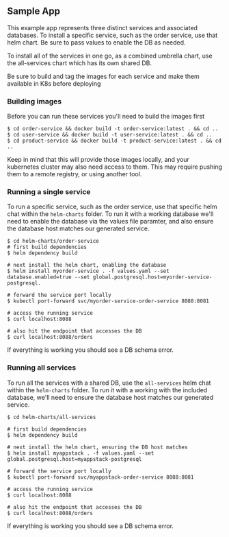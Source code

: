 ## Sample App

This example app represents three distinct services and associated databases. To install a specific service, such as the order service, use that helm chart. Be sure to pass values to enable the DB as needed.

To install all of the services in one go, as a combined umbrella chart, use the all-services chart which has its own shared DB.
 
Be sure to build and tag the images for each service and make them available in K8s before deploying

### Building images

Before you can run these services you'll need to build the images first

```
$ cd order-service && docker build -t order-service:latest . && cd ..
$ cd user-service && docker build -t user-service:latest . && cd ..
$ cd product-service && docker build -t product-service:latest . && cd ..
```

Keep in mind that this will provide those images locally, and your kubernetes cluster may also need access to them. This may require pushing them to a remote registry, or using another tool.

### Running a single service

To run a specific service, such as the order service, use that specific helm chat within the `helm-charts` folder. To run it with a working database we'll need to enable the database via the values file paramter, and also ensure the database host matches our generated service.

```
$ cd helm-charts/order-service
# first build dependencies
$ helm dependency build

# next install the helm chart, enabling the database
$ helm install myorder-service . -f values.yaml --set database.enabled=true --set global.postgresql.host=myorder-service-postgresql.

# forward the service port locally
$ kubectl port-forward svc/myorder-service-order-service 8088:8081

# access the running service
$ curl localhost:8088

# also hit the endpoint that accesses the DB
$ curl localhost:8088/orders
```

If everything is working you should see a DB schema error.

### Running all services

To run all the services with a shared DB, use the `all-services` helm chat within the `helm-charts` folder. To run it with a working with the included database, we'll need to ensure the database host matches our generated service.

```
$ cd helm-charts/all-services

# first build dependencies
$ helm dependency build

# next install the helm chart, ensuring the DB host matches
$ helm install myappstack . -f values.yaml --set global.postgresql.host=myappstack-postgresql

# forward the service port locally
$ kubectl port-forward svc/myappstack-order-service 8088:8081

# access the running service
$ curl localhost:8088

# also hit the endpoint that accesses the DB
$ curl localhost:8088/orders
```

If everything is working you should see a DB schema error.